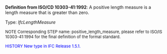 ﻿**Definition from ISO/CD 10303-41:1992**: A positive length measure is a length measure that is greater than zero.

Type: _IfcLengthMeasure_

> <font size="-1">
  NOTE Corresponding STEP name: positive_length_measure, please refer to ISO/IS 10303-41:1994
  for the final definition of the formal standard.
</font>

> <font size="-1" color="#0000FF">
  HISTORY New type in IFC Release 1.5.1.
</font>
